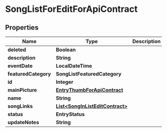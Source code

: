 

# SongListForEditForApiContract


## Properties

| Name | Type | Description | Notes |
|------------ | ------------- | ------------- | -------------|
|**deleted** | **Boolean** |  |  [optional] |
|**description** | **String** |  |  [optional] |
|**eventDate** | **LocalDateTime** |  |  [optional] |
|**featuredCategory** | **SongListFeaturedCategory** |  |  [optional] |
|**id** | **Integer** |  |  [optional] |
|**mainPicture** | [**EntryThumbForApiContract**](EntryThumbForApiContract.md) |  |  [optional] |
|**name** | **String** |  |  [optional] |
|**songLinks** | [**List&lt;SongInListEditContract&gt;**](SongInListEditContract.md) |  |  [optional] |
|**status** | **EntryStatus** |  |  [optional] |
|**updateNotes** | **String** |  |  [optional] |



